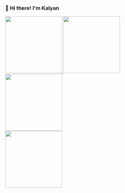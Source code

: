 ### 👋 Hi there! I'm Kalyan  

<!--
**rawwar/rawwar** is a ✨ _special_ ✨ repository because its `README.md` (this file) appears on your GitHub profile.

Here are some ideas to get you started:

- 🔭 I’m currently working on ...
- 🌱 I’m currently learning ...
- 👯 I’m looking to collaborate on ...
- 🤔 I’m looking for help with ...
- 💬 Ask me about ...
- 📫 How to reach me: ...
- 😄 Pronouns: ...
- ⚡ Fun fact: ...
-->

<a href="https://github.com/rawwar">
  <img height="180em" src="https://github-readme-stats.vercel.app/api?username=rawwar&theme=vue-dark&show_icons=true" />
  <img height="180em" src="https://github-readme-stats-eight-theta.vercel.app/api/top-langs/?username=rawwar&layout=compact&langs_count=8&theme=vue-dark"/><br/>
  <img height="180em" src="https://github-readme-streak-stats.herokuapp.com/?user=rawwar&theme=vue-dark&hide_border=true"/><br/>
</a>
<img height="180px"
  src="https://stackoverflow-card.vercel.app/?userID=8898218&theme=stackoverflow-dark"
/>
